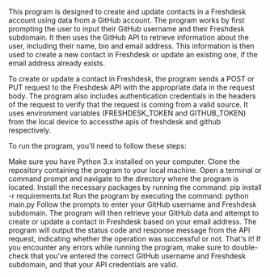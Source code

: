 This program is designed to create and update contacts in a Freshdesk account using data from a GitHub account. The program works by first prompting the user to 
input their GitHub username and their Freshdesk subdomain. It then uses the GitHub API to retrieve information about the user, including their name, bio and email address.
This information is then used to create a new contact in Freshdesk or update an existing one, if the email address already exists.

To create or update a contact in Freshdesk, the program sends a POST or PUT request to the Freshdesk API with the appropriate data in the request body. 
The program also includes authentication credentials in the headers of the request to verify that the request is coming from a valid source.
It uses environment variables (FRESHDESK_TOKEN and GITHUB_TOKEN) from the local device to accessthe apis of freshdesk and github respectively.

To run the program, you'll need to follow these steps:

Make sure you have Python 3.x installed on your computer.
Clone the repository containing the program to your local machine.
Open a terminal or command prompt and navigate to the directory where the program is located.
Install the necessary packages by running the command: pip install -r requirements.txt
Run the program by executing the command: python main.py
Follow the prompts to enter your GitHub username and Freshdesk subdomain.
The program will then retrieve your GitHub data and attempt to create or update a contact in Freshdesk based on your email address.
The program will output the status code and response message from the API request, indicating whether the operation was successful or not.
That's it! If you encounter any errors while running the program, make sure to double-check that you've entered the correct GitHub username and Freshdesk subdomain,
and that your API credentials are valid.
